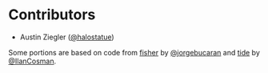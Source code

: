 # Contributors

- Austin Ziegler ([@halostatue][])

Some portions are based on code from [fisher][] by [@jorgebucaran][] and
[tide][] by [@IlanCosman][].

[@halostatue]: https://github.com/halostatue
[@ilancosman]: https://github.com/IlanCosman
[@jorgebucaran]: https://github.com/jorgebucaran
[fisher]: https://github.com/jorgebucaran/fisher
[tide]: https://github.com/IlanCosman/tide
